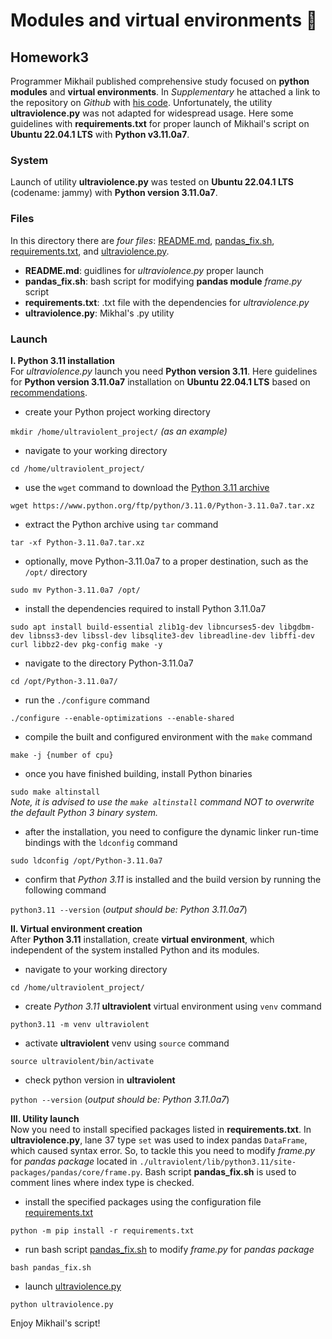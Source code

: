 # **Modules and virtual environments** :wrench:
## Homework3

Programmer Mikhail published comprehensive study focused on **python modules** and **virtual environments**. In *Supplementary* he attached a link 
to the repository on *Github* with [his code](https://github.com/krglkvrmn/Virtual_environment_research). Unfortunately, the utility **ultraviolence.py** was not adapted 
for widespread usage. Here some guidelines with **requirements.txt** for proper launch of Mikhail's script on **Ubuntu 22.04.1 LTS** with **Python v3.11.0a7**. 

### System
Launch of utility **ultraviolence.py** was tested on **Ubuntu 22.04.1 LTS** (codename: jammy) with **Python version 3.11.0a7**.

### Files
In this directory there are *four files*: [README.md](./README.md), [pandas_fix.sh](./pandas_fix.sh), [requirements.txt](./requirements.txt), and [ultraviolence.py](./ultraviolence.py).
- **README.md**: guidlines for *ultraviolence.py* proper launch
- **pandas_fix.sh**: bash script for modifying **pandas module** *frame.py* script
- **requirements.txt**: .txt file with the dependencies for *ultraviolence.py*
- **ultraviolence.py**: Mikhal's .py utility

### Launch
**I. Python 3.11 installation**\
For *ultraviolence.py* launch you need **Python version 3.11**. 
Here guidelines for **Python version 3.11.0a7** installation on **Ubuntu 22.04.1 LTS** 
based on [recommendations](https://www.linuxcapable.com/how-to-install-python-3-11-on-ubuntu-22-04-lts/#Install_Python_311_-_PPA_Method).
- create your Python project working directory

`mkdir /home/ultraviolent_project/` *(as an example)*
- navigate to your working directory

`cd /home/ultraviolent_project/`
- use the `wget` command to download the [Python 3.11 archive](https://www.python.org/ftp/python/3.11.0/Python-3.11.0a7.tar.xz)

`wget https://www.python.org/ftp/python/3.11.0/Python-3.11.0a7.tar.xz`
- extract the Python archive using `tar` command

`tar -xf Python-3.11.0a7.tar.xz`
- optionally, move Python-3.11.0a7 to a proper destination, such as the `/opt/` directory

`sudo mv Python-3.11.0a7 /opt/`
- install the dependencies required to install Python 3.11.0a7

`sudo apt install build-essential zlib1g-dev libncurses5-dev libgdbm-dev libnss3-dev libssl-dev libsqlite3-dev libreadline-dev libffi-dev curl libbz2-dev pkg-config make -y`
- navigate to the directory Python-3.11.0a7

`cd /opt/Python-3.11.0a7/`
- run the `./configure` command

`./configure --enable-optimizations --enable-shared`
- compile the built and configured environment with the `make` command

`make -j {number of cpu}`
- once you have finished building, install Python binaries

`sudo make altinstall`\
*Note, it is advised to use the `make altinstall` command NOT to overwrite the default Python 3 binary system.*
- after the installation, you need to configure the dynamic linker run-time bindings with the `ldconfig` command

`sudo ldconfig /opt/Python-3.11.0a7`
- confirm that *Python 3.11* is installed and the build version by running the following command

`python3.11 --version` (*output should be: Python 3.11.0a7*)

**II. Virtual environment creation**\
After **Python 3.11** installation, create **virtual environment**, which independent of the system installed Python and its modules.
- navigate to your working directory

`cd /home/ultraviolent_project/`
- create *Python 3.11* **ultraviolent** virtual environment using `venv` command

`python3.11 -m venv ultraviolent`
- activate **ultraviolent** venv using `source` command

`source ultraviolent/bin/activate`
- check python version in **ultraviolent**

`python --version` (*output should be: Python 3.11.0a7*)

**III. Utility launch**\
Now you need to install specified packages listed in **requirements.txt**. 
In **ultraviolence.py**, lane 37 type `set` was used to index pandas `DataFrame`, which caused syntax error. 
So, to tackle this you need to modify *frame.py* for *pandas package* located in `./ultraviolent/lib/python3.11/site-packages/pandas/core/frame.py`. 
Bash script **pandas_fix.sh** is used to comment lines where index type is checked.  
- install the specified packages using the configuration file [requirements.txt](./requirements.txt)

`python -m pip install -r requirements.txt`
- run bash script [pandas_fix.sh](./pandas_fix.sh) to modify *frame.py* for *pandas package*

`bash pandas_fix.sh`
- launch [ultraviolence.py](./ultraviolence.py)

`python ultraviolence.py`

Enjoy Mikhail's script!
